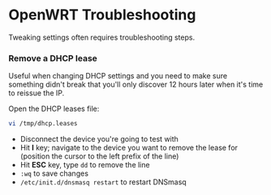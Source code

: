 # OpenWRT Troubleshooting

Tweaking settings often requires troubleshooting steps.

### Remove a DHCP lease

Useful when changing DHCP settings and you need to make sure something didn't break that you'll only discover 12 hours later when it's time to reissue the IP.

Open the DHCP leases file:

```bash
vi /tmp/dhcp.leases
```

- Disconnect the device you're going to test with
- Hit **I** key; navigate to the device you want to remove the lease for (position the cursor to the left prefix of the line)
- Hit **ESC** key, type `dd` to remove the line
- `:wq` to save changes
- `/etc/init.d/dnsmasq restart` to restart DNSmasq
